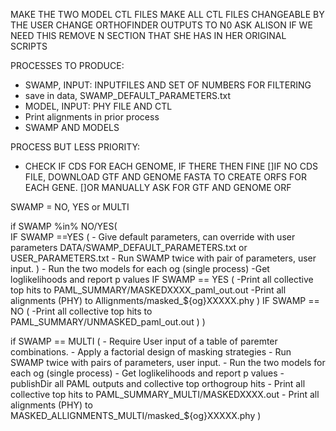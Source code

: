 
MAKE THE TWO MODEL CTL FILES 
MAKE ALL CTL FILES CHANGEABLE BY THE USER
CHANGE ORTHOFINDER OUTPUTS TO N0
ASK ALISON IF WE NEED THIS REMOVE N SECTION THAT SHE HAS IN HER ORIGINAL SCRIPTS

PROCESSES TO PRODUCE:
- SWAMP, INPUT: INPUTFILES AND SET OF NUMBERS FOR FILTERING 
- save in data, SWAMP_DEFAULT_PARAMETERS.txt
- MODEL, INPUT: PHY FILE AND CTL
- Print alignments in prior process 
- SWAMP AND MODELS

PROCESS BUT LESS PRIORITY:
- CHECK IF CDS FOR EACH GENOME, IF THERE THEN FINE
	[]IF NO CDS FILE, DOWNLOAD GTF AND GENOME FASTA TO CREATE ORFS FOR EACH GENE. 
	[]OR MANUALLY ASK FOR GTF AND GENOME ORF



SWAMP = NO, YES or MULTI

if SWAMP %in% NO/YES(	
	IF SWAMP ==YES (
		- Give default parameters, can override with user parameters DATA/SWAMP_DEFAULT_PARAMETERS.txt or USER_PARAMETERS.txt
		- Run SWAMP twice with pair of parameters, user input. 
	)
	- Run the two models for each og (single process) 
	-Get loglikelihoods and report p values
	IF SWAMP == YES (
		-Print all collective top hits to PAML_SUMMARY/MASKEDXXXX_paml_out.out
		-Print all alignments (PHY) to Allignments/masked_${og}XXXXX.phy
	)
	IF SWAMP == NO (
		-Print all collective top hits to PAML_SUMMARY/UNMASKED_paml_out.out
	)
)


if SWAMP == MULTI (
	- Require User input of a table of paremter combinations. 
	- Apply a factorial design of masking strategies 
	- Run SWAMP twice with pairs of parameters, user input. 
	- Run the two models for each og (single process) 
	- Get loglikelihoods and report p values
	- publishDir all PAML outputs and collective top orthogroup hits 
	- Print all collective top hits to PAML_SUMMARY_MULTI/MASKEDXXXX.out
	- Print all alignments (PHY) to MASKED_ALLIGNMENTS_MULTI/masked_${og}XXXXX.phy
)




